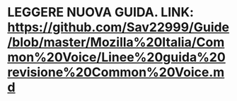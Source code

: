 # LEGGERE NUOVA GUIDA. LINK: https://github.com/Sav22999/Guide/blob/master/Mozilla%20Italia/Common%20Voice/Linee%20guida%20revisione%20Common%20Voice.md